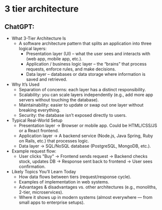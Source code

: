 # 3 tier architecture

## ChatGPT:
- What 3-Tier Architecture Is
  - A software architecture pattern that splits an application into three logical layers:
    - Presentation layer (UI) – what the user sees and interacts with (web app, mobile app, etc.).
    - Application / business logic layer – the “brains” that process requests, enforce rules, and make decisions.
    - Data layer – databases or data storage where information is saved and retrieved.
- Why It’s Used
  - Separation of concerns: each layer has a distinct responsibility.
  - Scalability: you can scale layers independently (e.g., add more app servers without touching the database).
  - Maintainability: easier to update or swap out one layer without breaking everything.
  - Security: the database isn’t exposed directly to users.
- Typical Real-World Setup
  - Presentation layer → Browser or mobile app. Could be HTML/CSS/JS or a React frontend.
  - Application layer → A backend service (Node.js, Java Spring, Ruby on Rails, etc.) that processes logic.
  - Data layer → SQL/NoSQL database (PostgreSQL, MongoDB, etc.).
- Example request flow:
  - User clicks "Buy" → Frontend sends request → Backend checks stock, updates DB → Response sent back to frontend → User sees confirmation.
- Likely Topics You’ll Learn Today
  - How data flows between tiers (request/response cycle).
  - Examples of implementation in web systems.
  - Advantages & disadvantages vs. other architectures (e.g., monoliths, 2-tier, microservices).
  - Where it shows up in modern systems (almost everywhere — from small apps to enterprise setups).
